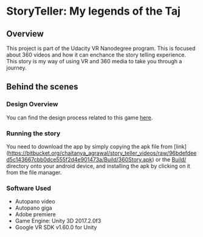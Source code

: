 # StoryTeller: My legends of the Taj

## Overview
This project is part of the Udacity VR Nanodegree program. This is focused about 360 videos and how it can enchance the story telling experience. This story is my way of using VR and 360 media to take you through a journey.

## Behind the scenes
### Design Overview
You can find the design process related to this game [here](about:blank).

### Running the story
You need to download the app by simply copying the apk file from [link] (https://bitbucket.org/chaitanya_agrawal/story_teller_videos/raw/96bdefdeed5c143667cbb0dce555f2d4e901473a/Build/360Story.apk) or the [Build/](https://bitbucket.org/chaitanya_agrawal/story_teller_videos/src/master/Build/) directory onto your android device, and installing the apk by clicking on it from the file manager.

### Software Used
 - Autopano video
 - Autopano giga
 - Adobe premiere
 - Game Engine: Unity 3D 2017.2.0f3
 - Google VR SDK v1.60.0 for Unity

